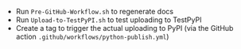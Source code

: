 - Run `Pre-GitHub-Workflow.sh` to regenerate docs
- Run `Upload-to-TestPyPI.sh` to test uploading to TestPyPI
- Create a tag to trigger the actual uploading to PyPI (via the GitHub action `.github/workflows/python-publish.yml`)
